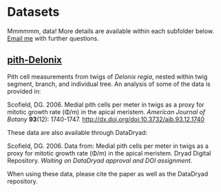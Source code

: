 Datasets
========

Mmmmmm, data!  More details are available within each subfolder below.  [Email me](mailto:douglasgscofield@gmail.com) with further questions.

[pith-Delonix](https://github.com/douglasgscofield/data/tree/master/pith-Delonix)
---------------------

Pith cell measurements from twigs of *Delonix regia*, nested within twig segment, branch, and individual tree.  An analysis of some of the data is provided in:


Scofield, DG. 2006. Medial pith cells per meter in twigs as a proxy for mitotic growth rate (&Phi;/m) in the apical meristem. *American Journal of Botany* **93**(12): 1740-1747. <http://dx.doi.org/doi:10.3732/ajb.93.12.1740>

These data are also available through DataDryad:

Scofield, DG.  2006. Data from: Medial pith cells per meter in twigs as a proxy for mitotic growth rate (&Phi;/m) in the apical meristem.  Dryad Digital Repository.  *Waiting on DataDryad approval and DOI assignment.*

When using these data, please cite the paper as well as the DataDryad repository.
